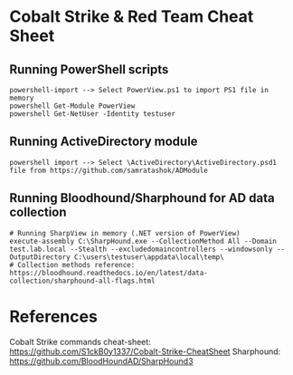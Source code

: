 # Cobalt Strike & Red Team Cheat Sheet

## Running PowerShell scripts
```
powershell-import --> Select PowerView.ps1 to import PS1 file in memory
powershell Get-Module PowerView
powershell Get-NetUser -Identity testuser
```

## Running ActiveDirectory module
```
powershell import --> Select \ActiveDirectory\ActiveDirectory.psd1 file from https://github.com/samratashok/ADModule
```

## Running Bloodhound/Sharphound for AD data collection
```
# Running SharpView in memory (.NET version of PowerView)
execute-assembly C:\SharpHound.exe --CollectionMethod All --Domain test.lab.local --Stealth --excludedomaincontrollers --windowsonly --OutputDirectory C:\users\testuser\appdata\local\temp\
# Collection methods reference: https://bloodhound.readthedocs.io/en/latest/data-collection/sharphound-all-flags.html

```


# References
Cobalt Strike commands cheat-sheet: https://github.com/S1ckB0y1337/Cobalt-Strike-CheatSheet
Sharphound: https://github.com/BloodHoundAD/SharpHound3
